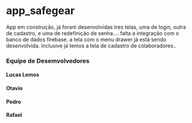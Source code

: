 # app_safegear
App em construção, já foram desenvolvidas tres telas, uma de login, outra de cadastro, e uma de redefinição de senha....
falta a integração com o banco de dados firebase.
a tela com o menu drawer já está sendo desenvolvida. inclusive já temos a tela de cadastro de colaboradores..

### Equipe de Desemvolvedores
#### Lucas Lemos
#### Otavio
#### Pedro
#### Rafael
